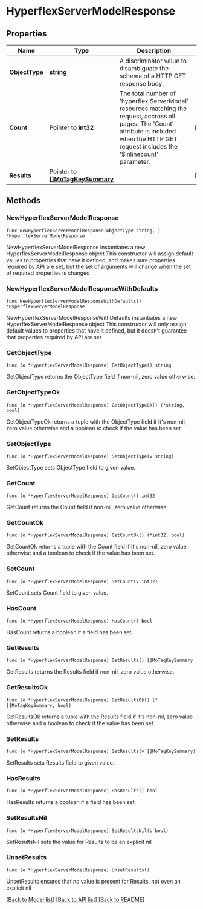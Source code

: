 # HyperflexServerModelResponse

## Properties

Name | Type | Description | Notes
------------ | ------------- | ------------- | -------------
**ObjectType** | **string** | A discriminator value to disambiguate the schema of a HTTP GET response body. | 
**Count** | Pointer to **int32** | The total number of &#39;hyperflex.ServerModel&#39; resources matching the request, accross all pages. The &#39;Count&#39; attribute is included when the HTTP GET request includes the &#39;$inlinecount&#39; parameter. | [optional] 
**Results** | Pointer to [**[]MoTagKeySummary**](MoTagKeySummary.md) |  | [optional] 

## Methods

### NewHyperflexServerModelResponse

`func NewHyperflexServerModelResponse(objectType string, ) *HyperflexServerModelResponse`

NewHyperflexServerModelResponse instantiates a new HyperflexServerModelResponse object
This constructor will assign default values to properties that have it defined,
and makes sure properties required by API are set, but the set of arguments
will change when the set of required properties is changed

### NewHyperflexServerModelResponseWithDefaults

`func NewHyperflexServerModelResponseWithDefaults() *HyperflexServerModelResponse`

NewHyperflexServerModelResponseWithDefaults instantiates a new HyperflexServerModelResponse object
This constructor will only assign default values to properties that have it defined,
but it doesn't guarantee that properties required by API are set

### GetObjectType

`func (o *HyperflexServerModelResponse) GetObjectType() string`

GetObjectType returns the ObjectType field if non-nil, zero value otherwise.

### GetObjectTypeOk

`func (o *HyperflexServerModelResponse) GetObjectTypeOk() (*string, bool)`

GetObjectTypeOk returns a tuple with the ObjectType field if it's non-nil, zero value otherwise
and a boolean to check if the value has been set.

### SetObjectType

`func (o *HyperflexServerModelResponse) SetObjectType(v string)`

SetObjectType sets ObjectType field to given value.


### GetCount

`func (o *HyperflexServerModelResponse) GetCount() int32`

GetCount returns the Count field if non-nil, zero value otherwise.

### GetCountOk

`func (o *HyperflexServerModelResponse) GetCountOk() (*int32, bool)`

GetCountOk returns a tuple with the Count field if it's non-nil, zero value otherwise
and a boolean to check if the value has been set.

### SetCount

`func (o *HyperflexServerModelResponse) SetCount(v int32)`

SetCount sets Count field to given value.

### HasCount

`func (o *HyperflexServerModelResponse) HasCount() bool`

HasCount returns a boolean if a field has been set.

### GetResults

`func (o *HyperflexServerModelResponse) GetResults() []MoTagKeySummary`

GetResults returns the Results field if non-nil, zero value otherwise.

### GetResultsOk

`func (o *HyperflexServerModelResponse) GetResultsOk() (*[]MoTagKeySummary, bool)`

GetResultsOk returns a tuple with the Results field if it's non-nil, zero value otherwise
and a boolean to check if the value has been set.

### SetResults

`func (o *HyperflexServerModelResponse) SetResults(v []MoTagKeySummary)`

SetResults sets Results field to given value.

### HasResults

`func (o *HyperflexServerModelResponse) HasResults() bool`

HasResults returns a boolean if a field has been set.

### SetResultsNil

`func (o *HyperflexServerModelResponse) SetResultsNil(b bool)`

 SetResultsNil sets the value for Results to be an explicit nil

### UnsetResults
`func (o *HyperflexServerModelResponse) UnsetResults()`

UnsetResults ensures that no value is present for Results, not even an explicit nil

[[Back to Model list]](../README.md#documentation-for-models) [[Back to API list]](../README.md#documentation-for-api-endpoints) [[Back to README]](../README.md)


